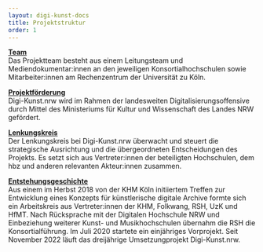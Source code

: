 ```yaml
---
layout: digi-kunst-docs
title: Projektstruktur
order: 1
---
```


[**Team**](/projektstruktur/team)\
Das Projektteam besteht aus einem Leitungsteam und Mediendokumentar:innen an den jeweiligen Konsortialhochschulen sowie Mitarbeiter:innen am Rechenzentrum der Universität zu Köln.

[**Projektförderung**](/projektstruktur/projektfoerderung)\
Digi-Kunst.nrw wird im Rahmen der landesweiten Digitalisierungsoffensive durch Mittel des Ministeriums für Kultur und Wissenschaft des Landes NRW gefördert.

[**Lenkungskreis**](/projektstruktur/lenkungskreis)\
Der Lenkungskreis bei Digi-Kunst.nrw überwacht und steuert die strategische Ausrichtung und die übergeordneten Entscheidungen des Projekts. Es setzt sich aus Vertreter:innen der beteiligten Hochschulen, dem hbz und anderen relevanten Akteur:innen zusammen.

[**Entstehungsgeschichte**](/projektstruktur/entstehungsgeschichte)\
Aus einem im Herbst 2018 von der KHM Köln initiiertem Treffen zur Entwicklung eines Konzepts für künstlerische digitale Archive formte sich ein Arbeitskreis aus Vertreter:innen der KHM, Folkwang, RSH, UzK und HfMT. Nach Rücksprache mit der Digitalen Hochschule NRW und Einbeziehung weiterer Kunst- und Musikhochschulen übernahm die RSH die Konsortialführung. Im Juli 2020 startete ein einjähriges Vorprojekt. Seit November 2022 läuft das dreijährige Umsetzungprojekt Digi-Kunst.nrw.
